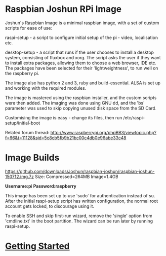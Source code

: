 Raspbian Joshun RPi Image
=========================

Joshun's Raspbian Image is a minimal raspbian image, with a set of custom scripts for ease of use:

raspi-setup - a script to configure initial setup of the pi - video, localisation etc.

desktop-setup - a script that runs if the user chooses to install a desktop system, consisting of fluxbox and xorg. The script asks the user if they want to install extra packages, allowing them to choose a web browser, IDE etc. The packages have been selected for their 'lightweightness', to run well on the raspberry pi.

The image also has python 2 and 3, ruby and build-essential. ALSA is set up and working with the required modules.

The image is mastered using the raspbian installer, and the custom scripts were then added. The imaging was done using GNU dd, and the 'bs' parameter was used to skip copying unused disk space from the SD Card.

Customising the image is easy - change its files, then run /etc/raspi-setup/initial-boot

Related forum thread: http://www.raspberrypi.org/phpBB3/viewtopic.php?f=66&t=11128&sid=5c8cb5fb9b21bc00c4db0e96abe33c48

Image Builds
============

https://github.com/downloads/Joshun/raspbian-joshun/raspbian-joshun-150712.img.7z
Size: Compressed=264MB Image=1.4GB

**Username:pi Password:raspberry**

This image has been set up to use 'sudo' for authentication instead of su. After the initial raspi-setup script has written configuration, the normal root account gets locked, to discourage using it.

To enable SSH and skip first-run wizard, remove the 'single' option from 'cmdline.txt' in the boot partition. The wizard can be run later by running raspi-setup.

[Getting Started](https://github.com/Joshun/raspbian-joshun/wiki/Getting-Started)
=================================================================================
